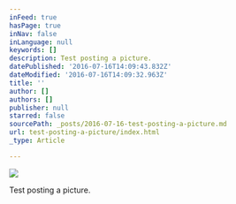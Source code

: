 ```yaml
---
inFeed: true
hasPage: true
inNav: false
inLanguage: null
keywords: []
description: Test posting a picture.
datePublished: '2016-07-16T14:09:43.832Z'
dateModified: '2016-07-16T14:09:32.963Z'
title: ''
author: []
authors: []
publisher: null
starred: false
sourcePath: _posts/2016-07-16-test-posting-a-picture.md
url: test-posting-a-picture/index.html
_type: Article

---
```

![](https://the-grid-user-content.s3-us-west-2.amazonaws.com/79ec5deb-186d-48f6-929d-b8abdec60049.jpg)

Test posting a picture.